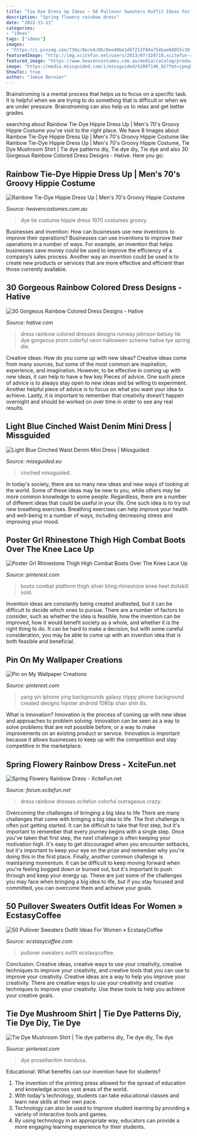 ```yaml
---
title: "Tie Dye Dress Up Ideas ~ 50 Pullover Sweaters Outfit Ideas For Women » Ecstasycoffee"
description: "Spring flowery rainbow dress"
date: "2022-11-11"
categories:
- "ideas"
tags: ["ideas"]
images:
- "https://i.pinimg.com/736x/8e/e4/0b/8ee40be1d6f213f04a754bae68055c30.jpg"
featuredImage: "http://img.xcitefun.net/users/2013/07/328710,xcitefun-rainbow-dress-7.jpg"
featured_image: "https://www.heavencostumes.com.au/media/catalog/product/cache/3ca7c4de79fd9294a778cbfdebc9dde4/s/m/smf-35431-mens-1960s-tie-dye-hippie-fancy-dress-costume-side-image.jpg"
image: "https://media.missguided.com/i/missguided/G1807146_02?fmt=jpeg&amp;fmt.jpeg.interlaced=true&amp;$product-page__main--2x$"
ShowToc: true
author: "Jamie Bernier"
---
```



Brainstroming is a mental process that helps us to focus on a specific task. It is helpful when we are trying to do something that is difficult or when we are under pressure. Brainstroming can also help us to relax and get better grades.

	

		
searching about Rainbow Tie-Dye Hippie Dress Up | Men&#039;s 70&#039;s Groovy Hippie Costume you've visit to the right place. We have 8 Images about Rainbow Tie-Dye Hippie Dress Up | Men&#039;s 70&#039;s Groovy Hippie Costume like Rainbow Tie-Dye Hippie Dress Up | Men&#039;s 70&#039;s Groovy Hippie Costume, Tie Dye Mushroom Shirt | Tie dye patterns diy, Tie dye diy, Tie dye and also 30 Gorgeous Rainbow Colored Dress Designs - Hative. Here you go:
		
    
## Rainbow Tie-Dye Hippie Dress Up | Men&#039;s 70&#039;s Groovy Hippie Costume

<img loading=lazy src="https://www.heavencostumes.com.au/media/catalog/product/cache/3ca7c4de79fd9294a778cbfdebc9dde4/s/m/smf-35431-mens-1960s-tie-dye-hippie-fancy-dress-costume-side-image.jpg" onerror="this.onerror=null;this.src='https://tse3.mm.bing.net/th?id=OIP.TdpDwN4cEWFfTLsnhU9BZwHaLu&amp;pid=15.1';" alt="Rainbow Tie-Dye Hippie Dress Up | Men&#039;s 70&#039;s Groovy Hippie Costume">

_Source: heavencostumes.com.au_

>dye tie costume hippie dress 1970 costumes groovy. 

	

Businesses and invention: How can businesses use new inventions to improve their operations?
Businesses can use inventions to improve their operations in a number of ways. For example, an invention that helps businesses save money could be used to improve the efficiency of a company’s sales process. Another way an invention could be used is to create new products or services that are more effective and efficient than those currently available.

    
## 30 Gorgeous Rainbow Colored Dress Designs - Hative

<img loading=lazy src="https://hative.com/wp-content/uploads/2014/10/rainbow-colored-dress/13-rainbow-colored-dress-designs.jpg" onerror="this.onerror=null;this.src='https://tse1.mm.bing.net/th?id=OIP.8mKUNmB_eMKcWVGz7o0fuwHaKd&amp;pid=15.1';" alt="30 Gorgeous Rainbow Colored Dress Designs - Hative">

_Source: hative.com_

>dress rainbow colored dresses designs runway johnson betsey tie dye gorgeous prom colorful neon halloween scheme hative tye spring die. 

	

Creative ideas: How do you come up with new ideas?
Creative ideas come from many sources, but some of the most common are inspiration, experience, and imagination. However, to be effective in coming up with new ideas, it can help to have a few key Pieces of advice. One such piece of advice is to always stay open to new ideas and be willing to experiment. Another helpful piece of advice is to focus on what you want your idea to achieve. Lastly, it is important to remember that creativity doesn’t happen overnight and should be worked on over time in order to see any real results.

    
## Light Blue Cinched Waist Denim Mini Dress | Missguided

<img loading=lazy src="https://media.missguided.com/i/missguided/G1807146_02?fmt=jpeg&amp;fmt.jpeg.interlaced=true&amp;$product-page__main--2x$" onerror="this.onerror=null;this.src='https://tse3.mm.bing.net/th?id=OIP.5kfZ54MO8UzHkmGBXu8-VQHaKu&amp;pid=15.1';" alt="Light Blue Cinched Waist Denim Mini Dress | Missguided">

_Source: missguided.eu_

>cinched missguided. 

	

In today's society, there are so many new ideas and new ways of looking at the world. Some of these ideas may be new to you, while others may be more common knowledge to some people. Regardless, there are a number of different ideas that could be useful in your life. One such idea is to try out new breathing exercises. Breathing exercises can help improve your health and well-being in a number of ways, including decreasing stress and improving your mood.

    
## Poster Grl Rhinestone Thigh High Combat Boots Over The Knee Lace Up

<img loading=lazy src="https://i.pinimg.com/736x/0c/da/e5/0cdae5982005a3479171edb50b27fb81.jpg" onerror="this.onerror=null;this.src='https://tse3.mm.bing.net/th?id=OIP.QZBUAq1Q_MS99XFqGBKDcwHaKi&amp;pid=15.1';" alt="Poster Grl Rhinestone Thigh High Combat Boots Over The Knee Lace Up">

_Source: pinterest.com_

>boots combat platform thigh silver bling rhinestone knee heel dollskill sold. 

	

Invention ideas are constantly being created andtested, but it can be difficult to decide which ones to pursue. There are a number of factors to consider, such as whether the idea is feasible, how the invention can be improved, how it would benefit society as a whole, and whether it is the right thing to do. It can be hard to make a decision, but with some careful consideration, you may be able to come up with an invention idea that is both feasible and beneficial.

    
## Pin On My Wallpaper Creations

<img loading=lazy src="https://i.pinimg.com/736x/81/b2/1a/81b21ad4c522b0f0e9f811ec01908eed--yin-yang-wallpaper-backgrounds.jpg" onerror="this.onerror=null;this.src='https://tse2.mm.bing.net/th?id=OIP.uBWrYAT_RNSSvRv5XLgyjgHaNK&amp;pid=15.1';" alt="Pin on My Wallpaper Creations">

_Source: pinterest.com_

>yang yin iphone ying backgrounds galaxy trippy phone background created designs hipster android 1080p shan shin 6s. 

	

What is innovation?
Innovation is the process of coming up with new ideas and approaches to problem solving. Innovation can be seen as a way to solve problems that are not possible before, or a way to make improvements on an existing product or service. Innovation is important because it allows businesses to keep up with the competition and stay competitive in the marketplace.

    
## Spring Flowery Rainbow Dress - XciteFun.net

<img loading=lazy src="http://img.xcitefun.net/users/2013/07/328710,xcitefun-rainbow-dress-7.jpg" onerror="this.onerror=null;this.src='https://tse4.mm.bing.net/th?id=OIP.gL1QHbxFiu0gUW2wypUeoAHaMk&amp;pid=15.1';" alt="Spring Flowery Rainbow Dress - XciteFun.net">

_Source: forum.xcitefun.net_

>dress rainbow dresses xcitefun colorful outrageous crazy. 

	

Overcoming the challenges of bringing a big idea to life
There are many challenges that come with bringing a big idea to life. The first challenge is often just getting started. It can be difficult to take that first step, but it's important to remember that every journey begins with a single step. Once you've taken that first step, the next challenge is often keeping your motivation high. It's easy to get discouraged when you encounter setbacks, but it's important to keep your eye on the prize and remember why you're doing this in the first place. Finally, another common challenge is maintaining momentum. It can be difficult to keep moving forward when you're feeling bogged down or burned out, but it's important to push through and keep your energy up. These are just some of the challenges you may face when bringing a big idea to life, but if you stay focused and committed, you can overcome them and achieve your goals.

    
## 50 Pullover Sweaters Outfit Ideas For Women » EcstasyCoffee

<img loading=lazy src="https://i1.wp.com/www.ecstasycoffee.com/wp-content/uploads/2016/12/Pullover-Sweaters-Outfit-Ideas26.jpg?resize=700%2C1050" onerror="this.onerror=null;this.src='https://tse1.mm.bing.net/th?id=OIP.3YcAaPKiXldCAS_fkpHFOQHaLH&amp;pid=15.1';" alt="50 Pullover Sweaters Outfit Ideas For Women » EcstasyCoffee">

_Source: ecstasycoffee.com_

>pullover sweaters outfit ecstasycoffee. 

	

Conclusion: Creative ideas, creative ways to use your creativity, creative techniques to improve your creativity, and creative tools that you can use to improve your creativity.
Creative ideas are a way to help you improve your creativity. There are creative ways to use your creativity and creative techniques to improve your creativity. Use these tools to help you achieve your creative goals.

    
## Tie Dye Mushroom Shirt | Tie Dye Patterns Diy, Tie Dye Diy, Tie Dye

<img loading=lazy src="https://i.pinimg.com/736x/8e/e4/0b/8ee40be1d6f213f04a754bae68055c30.jpg" onerror="this.onerror=null;this.src='https://tse2.mm.bing.net/th?id=OIP.G_P1qEpB_uXq7phOiBYSrQHaJ3&amp;pid=15.1';" alt="Tie Dye Mushroom Shirt | Tie dye patterns diy, Tie dye diy, Tie dye">

_Source: pinterest.com_

>dye proseltanitim trendusa. 

	

Educational: What benefits can our invention have for students?
1. The invention of the printing press allowed for the spread of education and knowledge across vast areas of the world.
2. With today's technology, students can take educational classes and learn new skills at their own pace.
3. Technology can also be used to improve student learning by providing a variety of interactive tools and games.
4. By using technology in an appropriate way, educators can provide a more engaging learning experience for their students.

